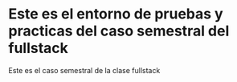 
Este es el entorno de pruebas y practicas del caso semestral del fullstack
=======
Este es el caso semestral de la clase fullstack

